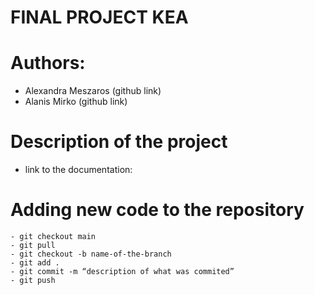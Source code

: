 # FINAL PROJECT KEA

# Authors:  
- Alexandra Meszaros (github link)
- Alanis Mirko (github link)

# Description of the project
- link to the documentation: 


# Adding new code to the repository
    - git checkout main 
    - git pull
    - git checkout -b name-of-the-branch
    - git add .
    - git commit -m “description of what was commited”
    - git push


